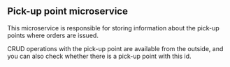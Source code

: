 ## **Pick-up point microservice**

This microservice is responsible for storing information about the pick-up points where orders are issued. 

CRUD operations with the pick-up point are available from the outside, and you can also check whether there is a pick-up point with this id.
